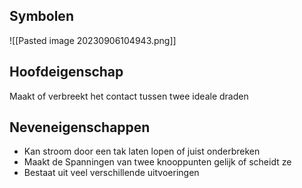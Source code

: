 ## Symbolen

![[Pasted image 20230906104943.png]]

## Hoofdeigenschap
Maakt of verbreekt het contact tussen twee ideale draden

## Neveneigenschappen
- Kan stroom door een tak laten lopen of juist onderbreken
- Maakt de Spanningen  van twee knooppunten gelijk of scheidt ze
- Bestaat uit veel verschillende uitvoeringen